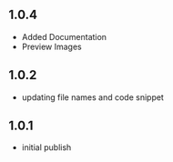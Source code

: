 ## 1.0.4

- Added Documentation
- Preview Images

## 1.0.2

- updating file names and code snippet

## 1.0.1
 - initial publish
